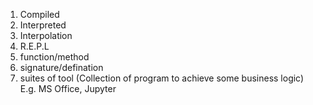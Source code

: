 1. Compiled
2. Interpreted
3. Interpolation
4. R.E.P.L
5. function/method
6. signature/defination
7. suites of tool (Collection of program to achieve some business logic) E.g. MS Office, Jupyter

